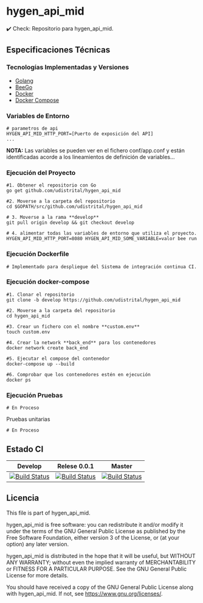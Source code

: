 
# hygen_api_mid
:heavy_check_mark: Check: Repositorio para hygen_api_mid.

## Especificaciones Técnicas

### Tecnologías Implementadas y Versiones
* [Golang](https://github.com/udistrital/introduccion_oas/blob/master/instalacion_de_herramientas/golang.md)
* [BeeGo](https://github.com/udistrital/introduccion_oas/blob/master/instalacion_de_herramientas/beego.md)
* [Docker](https://docs.docker.com/engine/install/ubuntu/)
* [Docker Compose](https://docs.docker.com/compose/)


### Variables de Entorno
```shell
# parametros de api
HYGEN_API_MID_HTTP_PORT=[Puerto de exposición del API]
...
```
**NOTA:** Las variables se pueden ver en el fichero conf/app.conf y están identificadas acorde a los lineamientos de definición de variables...

### Ejecución del Proyecto
```shell
#1. Obtener el repositorio con Go
go get github.com/udistrital/hygen_api_mid

#2. Moverse a la carpeta del repositorio
cd $GOPATH/src/github.com/udistrital/hygen_api_mid

# 3. Moverse a la rama **develop**
git pull origin develop && git checkout develop

# 4. alimentar todas las variables de entorno que utiliza el proyecto.
HYGEN_API_MID_HTTP_PORT=8080 HYGEN_API_MID_SOME_VARIABLE=valor bee run
```

### Ejecución Dockerfile
```shell
# Implementado para despliegue del Sistema de integración continua CI.
```

### Ejecución docker-compose
```shell
#1. Clonar el repositorio
git clone -b develop https://github.com/udistrital/hygen_api_mid

#2. Moverse a la carpeta del repositorio
cd hygen_api_mid

#3. Crear un fichero con el nombre **custom.env**
touch custom.env

#4. Crear la network **back_end** para los contenedores
docker network create back_end

#5. Ejecutar el compose del contenedor
docker-compose up --build

#6. Comprobar que los contenedores estén en ejecución
docker ps
```

### Ejecución Pruebas
```shell
# En Proceso
```

Pruebas unitarias
```shell
# En Proceso
```
## Estado CI


| Develop | Relese 0.0.1 | Master |
| -- | -- | -- |
| [![Build Status](https://hubci.portaloas.udistrital.edu.co/api/badges/udistrital/hygen_api_mid/status.svg?ref=refs/heads/develop)](https://hubci.portaloas.udistrital.edu.co/udistrital/hygen_api_mid) | [![Build Status](https://hubci.portaloas.udistrital.edu.co/api/badges/udistrital/hygen_api_mid/status.svg?ref=refs/heads/release/0.0.1)](https://hubci.portaloas.udistrital.edu.co/udistrital/hygen_api_mid) | [![Build Status](https://hubci.portaloas.udistrital.edu.co/api/badges/udistrital/hygen_api_mid/status.svg)](https://hubci.portaloas.udistrital.edu.co/udistrital/hygen_api_mid) |


## Licencia

This file is part of hygen_api_mid.

hygen_api_mid is free software: you can redistribute it and/or modify it under the terms of the GNU General Public License as published by the Free Software Foundation, either version 3 of the License, or (at your option) any later version.

hygen_api_mid is distributed in the hope that it will be useful, but WITHOUT ANY WARRANTY; without even the implied warranty of MERCHANTABILITY or FITNESS FOR A PARTICULAR PURPOSE. See the GNU General Public License for more details.

You should have received a copy of the GNU General Public License along with hygen_api_mid. If not, see https://www.gnu.org/licenses/.
